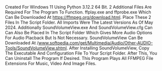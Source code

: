 Created For Windows 11 Using Python 3.12.2 64 Bit. 2 Additional Files Are Required For The Program To Function. ffplay.exe and ffprobe.exe Which Can Be Downloaded At https://ffmpeg.org/download.html. Place These 2 Files In The Script Folder. All Imports Were The Latest Versions As Of May 2024. Additionally SoundVolumeView.exe And SoundVolumeView.cfg Can Can Also Be Placed In The Script Folder Which Gives More Audio Options For Audio Placback But Is Not Necessary. SoundVolumeView Can Be Downloaded At /www.softpedia.com/get/Multimedia/Audio/Other-AUDIO-Tools/SoundVolumeView.shtml. After Installing SoundVolumeView, Copy The Executable And Configuration File To Your Script Folder. After This, You Can Uninstall The Program If Desired. This Program Plays All FFMPEG File Extensions For Music, Video And Image Files.
